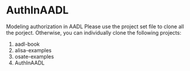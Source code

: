 # AuthInAADL
Modeling authorization in AADL
Please use the project set file to clone all the porject. Otherwise, you can individually clone the following projects:
  1. aadl-book
  2. alisa-examples
  3. osate-examples
  4. AuthInAADL
